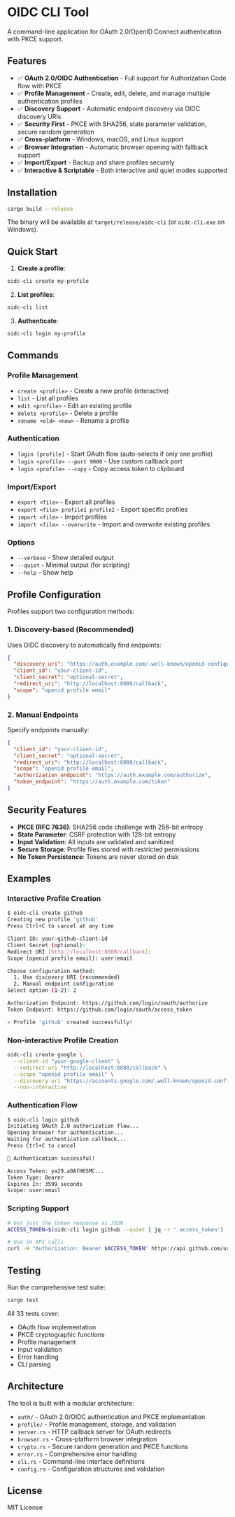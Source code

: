 # OIDC CLI Tool

A command-line application for OAuth 2.0/OpenID Connect authentication with PKCE support.

## Features

- ✅ **OAuth 2.0/OIDC Authentication** - Full support for Authorization Code flow with PKCE
- ✅ **Profile Management** - Create, edit, delete, and manage multiple authentication profiles
- ✅ **Discovery Support** - Automatic endpoint discovery via OIDC discovery URIs
- ✅ **Security First** - PKCE with SHA256, state parameter validation, secure random generation
- ✅ **Cross-platform** - Windows, macOS, and Linux support
- ✅ **Browser Integration** - Automatic browser opening with fallback support
- ✅ **Import/Export** - Backup and share profiles securely
- ✅ **Interactive & Scriptable** - Both interactive and quiet modes supported

## Installation

```bash
cargo build --release
```

The binary will be available at `target/release/oidc-cli` (or `oidc-cli.exe` on Windows).

## Quick Start

1. **Create a profile**:
```bash
oidc-cli create my-profile
```

2. **List profiles**:
```bash
oidc-cli list
```

3. **Authenticate**:
```bash
oidc-cli login my-profile
```

## Commands

### Profile Management

- `create <profile>` - Create a new profile (interactive)
- `list` - List all profiles
- `edit <profile>` - Edit an existing profile
- `delete <profile>` - Delete a profile
- `rename <old> <new>` - Rename a profile

### Authentication

- `login [profile]` - Start OAuth flow (auto-selects if only one profile)
- `login <profile> --port 9000` - Use custom callback port
- `login <profile> --copy` - Copy access token to clipboard

### Import/Export

- `export <file>` - Export all profiles
- `export <file> profile1 profile2` - Export specific profiles
- `import <file>` - Import profiles
- `import <file> --overwrite` - Import and overwrite existing profiles

### Options

- `--verbose` - Show detailed output
- `--quiet` - Minimal output (for scripting)
- `--help` - Show help

## Profile Configuration

Profiles support two configuration methods:

### 1. Discovery-based (Recommended)
Uses OIDC discovery to automatically find endpoints:
```json
{
  "discovery_uri": "https://auth.example.com/.well-known/openid-configuration",
  "client_id": "your-client-id",
  "client_secret": "optional-secret",
  "redirect_uri": "http://localhost:8080/callback",
  "scope": "openid profile email"
}
```

### 2. Manual Endpoints
Specify endpoints manually:
```json
{
  "client_id": "your-client-id",
  "client_secret": "optional-secret", 
  "redirect_uri": "http://localhost:8080/callback",
  "scope": "openid profile email",
  "authorization_endpoint": "https://auth.example.com/authorize",
  "token_endpoint": "https://auth.example.com/token"
}
```

## Security Features

- **PKCE (RFC 7636)**: SHA256 code challenge with 256-bit entropy
- **State Parameter**: CSRF protection with 128-bit entropy
- **Input Validation**: All inputs are validated and sanitized
- **Secure Storage**: Profile files stored with restricted permissions
- **No Token Persistence**: Tokens are never stored on disk

## Examples

### Interactive Profile Creation
```bash
$ oidc-cli create github
Creating new profile 'github'
Press Ctrl+C to cancel at any time

Client ID: your-github-client-id
Client Secret (optional): 
Redirect URI [http://localhost:8080/callback]: 
Scope [openid profile email]: user:email

Choose configuration method:
  1. Use discovery URI (recommended)
  2. Manual endpoint configuration
Select option (1-2): 2

Authorization Endpoint: https://github.com/login/oauth/authorize
Token Endpoint: https://github.com/login/oauth/access_token

✓ Profile 'github' created successfully!
```

### Non-interactive Profile Creation
```bash
oidc-cli create google \
  --client-id "your-google-client" \
  --redirect-uri "http://localhost:8080/callback" \
  --scope "openid profile email" \
  --discovery-uri "https://accounts.google.com/.well-known/openid-configuration" \
  --non-interactive
```

### Authentication Flow
```bash
$ oidc-cli login github
Initiating OAuth 2.0 authorization flow...
Opening browser for authentication...
Waiting for authentication callback...
Press Ctrl+C to cancel

🎉 Authentication successful!

Access Token: ya29.a0AfH6SMC...
Token Type: Bearer
Expires In: 3599 seconds
Scope: user:email
```

### Scripting Support
```bash
# Get just the token response as JSON
ACCESS_TOKEN=$(oidc-cli login github --quiet | jq -r '.access_token')

# Use in API calls
curl -H "Authorization: Bearer $ACCESS_TOKEN" https://api.github.com/user
```

## Testing

Run the comprehensive test suite:
```bash
cargo test
```

All 33 tests cover:
- OAuth flow implementation
- PKCE cryptographic functions
- Profile management
- Input validation
- Error handling
- CLI parsing

## Architecture

The tool is built with a modular architecture:

- `auth/` - OAuth 2.0/OIDC authentication and PKCE implementation
- `profile/` - Profile management, storage, and validation
- `server.rs` - HTTP callback server for OAuth redirects
- `browser.rs` - Cross-platform browser integration
- `crypto.rs` - Secure random generation and PKCE functions
- `error.rs` - Comprehensive error handling
- `cli.rs` - Command-line interface definitions
- `config.rs` - Configuration structures and validation

## License

MIT License